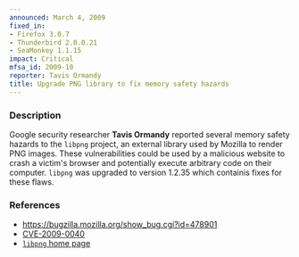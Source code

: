 ```yaml
---
announced: March 4, 2009
fixed_in:
- Firefox 3.0.7
- Thunderbird 2.0.0.21
- SeaMonkey 1.1.15
impact: Critical
mfsa_id: 2009-10
reporter: Tavis Ormandy
title: Upgrade PNG library to fix memory safety hazards
---
```


<h3>Description</h3>

<p>Google security researcher <strong>Tavis Ormandy</strong> reported
several memory safety hazards to the <code>libpng</code> project, an
external library used by Mozilla to render PNG images. These vulnerabilities
could be used by a malicious website to crash a victim's browser and
potentially execute arbitrary code on their computer. <code>libpng</code>
was upgraded to version 1.2.35 which containis fixes for these flaws.</p>


<h3>References</h3>

<ul>
  <li><a href="https://bugzilla.mozilla.org/show_bug.cgi?id=478901">https://bugzilla.mozilla.org/show_bug.cgi?id=478901</a></li>
  <li><a class="ex-ref" href="http://cve.mitre.org/cgi-bin/cvename.cgi?name=CVE-2009-0040">CVE-2009-0040</a></li>
  <li><a class="ex-ref" href="http://www.libpng.org/pub/png/libpng.html">
  <code>libpng</code> home page</a></li>
</ul>



